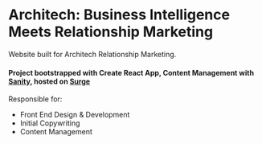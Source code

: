 # Architech: Business Intelligence Meets Relationship Marketing

Website built for Architech Relationship Marketing.

#### Project bootstrapped with Create React App, Content Management with [Sanity](https://sanity.io), hosted on [Surge](https://surge.sh)

Responsible for:
* Front End Design & Development
* Initial Copywriting
* Content Management
